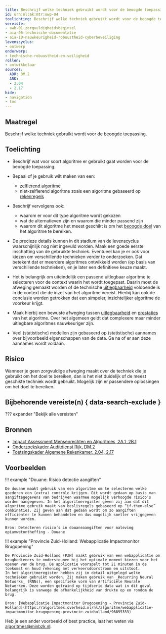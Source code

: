 ```yaml
---
title: Beschrijf welke techniek gebruikt wordt voor de beoogde toepassing
id: urn:nl:ak:mtr:owp-04
toelichting: Beschrijf welke techniek gebruikt wordt voor de beoogde toepassing. 
vereiste: 
- awb-01-zorgvuldigheidsbeginsel
- aia-06-technische-documentatie
- aia-10-nauwkeurigheid-robuustheid-cyberbeveiliging
levenscyclus: 
- ontwerp
onderwerp:
- technische-robuustheid-en-veiligheid
rollen:
- ontwikkelaar
sources:
  ADR: DM.2
  ARK: 
  - 2.04
  - 2.17
hide:
- navigation
- toc
---
```


<!-- tags -->

## Maatregel
Beschrijf welke techniek gebruikt wordt voor de beoogde toepassing. 

## Toelichting 
- Beschrijf wat voor soort algoritme er gebruikt gaat worden voor de beoogde toepassing. 
- Bepaal of je gebruik wilt maken van een:

    - [zelflerend algoritme](../../overhetalgoritmekader/soorten-algoritmes.md#zelflerende-algoritmes)
    - niet-zelflerend algoritme zoals een algoritme gebaseerd op [rekenregels](../../overhetalgoritmekader/soorten-algoritmes.md#rekenregels)

- Beschrijf vervolgens ook:
    
    - waarom er voor dit type algoritme wordt gekozen
    - wat de alternatieven zijn en waarom die minder passend zijn
    - waarom dit algoritme het meest geschikt is om het [beoogde doel](1-pba-02-formuleren-doelstelling.md) van het algoritme te bereiken. 

- De precieze details kunnen in dit stadium van de levenscyclus waarschijnlijk nog niet ingevuld worden. Maak een goede eerste inschatting van de gebruikte techniek. Eventueel kan je er ook voor kiezen om verschillende technieken verder te onderzoeken. Dat betekent dat er meerdere algoritmes ontwikkeld worden (op basis van verschillende technieken), en je later een definitieve keuze maakt. 

- Het is belangrijk om uiteindelijk een passend uitlegbaar algoritme te selecteren voor de context waarin het wordt toegepast. Daarin moet de afweging gemaakt worden of de technische [uitlegbaarheid](2-owp-32-toepassen-uitlegbaarheidstechnieken.md) voldoende is in de context die de inzet van het algoritme vereist. Hierbij kan ook de conclusie worden getrokken dat een simpeler, inzichtelijker algoritme de voorkeur krijgt. 

- Maak hierbij een bewuste afweging tussen [uitlegbaarheid](2-owp-32-toepassen-uitlegbaarheidstechnieken.md) en [prestaties](5-ver-02-evalueer-nauwkeurigheid.md) van het algoritme. Over het algemeen geldt dat complexere maar minder uitlegbare algoritmes nauwkeuriger zijn. 

- Veel (statistische) modellen zijn gebaseerd op (statistische) aannames over bijvoorbeeld eigenschappen van de data. Ga na of er aan deze aannames wordt voldaan. 

## Risico
Wanneer je geen zorgvuldige afweging maakt over de techniek die je gebruikt om het doel te bereiken, dan is het niet duidelijk of de meest geschikte techniek wordt gebruikt. Mogelijk zijn er passendere oplossingen om het doel te bereiken. 

## Bijbehorende vereiste(n) { data-search-exclude }
??? expander "Bekijk alle vereisten"
    <!-- list_vereisten_on_maatregelen_page -->

## Bronnen 
- [Impact Assessment Mensenrechten en Algoritmes, 2A.1, 2B.1](../hulpmiddelen/IAMA.md)
- [Onderzoekskader Auditdienst Rijk, DM.2](https://www.rijksoverheid.nl/documenten/rapporten/2023/07/11/onderzoekskader-algoritmes-adr-2023)
- [Toetsingskader Algemene Rekenkamer, 2.04, 2.17](https://www.rekenkamer.nl/onderwerpen/algoritmes/documenten/publicaties/2024/05/15/het-toetsingskader-aan-de-slag)

## Voorbeelden

!!! example "Douane: Risico detectie aangiften"
	
 	De douane maakt gebruik van een algoritme om te selecteren welke goederen een (extra) controle krijgen. Dit wordt gedaan op basis van aangiftegegevens van bedrijven waarmee mogelijk verhoogde risico’s worden aangegeven. In het algoritmeregister geven zij aan dat dit algoritme gebruik maakt van beslisregels gebaseerd op “if-then-else” combinaties. Zij geven aan dat gedaan wordt om zo aangiften efficiënter te kunnen behandelen en dus mogelijk sneller vrijgegeven kunnen worden.
	
 	Bron: Detecteren risico’s in douaneaangiften voor naleving opiumwetontheffing - Douane


!!! example "Provincie Zuid-Holland: Webapplicatie Impactmonitor Brugopening"

	De Provincie Zuid-Holland (PZH) maakt gebruik van een webapplicatie om brugbedieners te ondersteunen bij het optimale moment kiezen voor het openen van de brug. De applicatie voorspelt tot 21 minuten in de toekomst en houd rekening met verkeersdoorstroom en uitstoot.
	In het algoritmeregister hebben zij in detail uitgelegd welke technieken gebruikt worden. Zij maken gebruik van _Recurring Neural Networks_ (RNNs), een specifieke vorm van Artificiële Neurale Netwerken. Deze worden getraind op tijdserie data wat in dit geval belangrijk is vanwege de afhankelijkheid van drukte op en rondom de brug.
	
	Bron: [Webapplicatie Impactmonitor Brugopening - Provincie Zuid-Holland](https://algoritmes.overheid.nl/nl/algoritme/webapplicatie-impactmonitor-brugopening-provincie-zuidholland/96895333)

Heb je een ander voorbeeld of best practice, laat het weten via [algoritmes@minbzk.nl](mailto:algoritmes@minbzk.nl).
